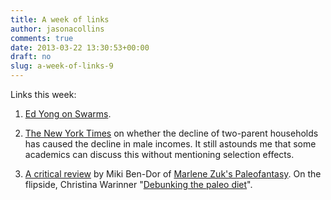 ```yaml
---
title: A week of links
author: jasonacollins
comments: true
date: 2013-03-22 13:30:53+00:00
draft: no
slug: a-week-of-links-9
---
```


Links this week:

	
  1. [Ed Yong on Swarms](http://www.wired.com/wiredscience/2013/03/powers-of-swarms/all/).

	
  2. [The New York Times](http://www.nytimes.com/2013/03/21/business/economy/as-men-lose-economic-ground-clues-in-the-family.html) on whether the decline of two-parent households has caused the decline in male incomes. It still astounds me that some academics can discuss this without mentioning selection effects.

  3. [A critical review](http://www.paleostyle.com/?p=2131) by Miki Ben-Dor of [Marlene Zuk's Paleofantasy](https://jasoncollins.blog/zuks-paleofantasy/). On the flipside, Christina Warinner "[Debunking the paleo diet](http://youtu.be/BMOjVYgYaG8)".


